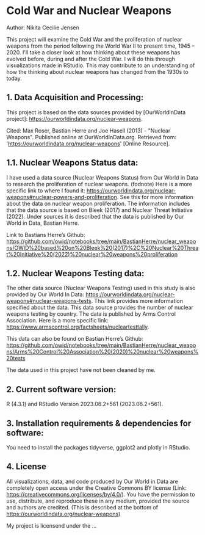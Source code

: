 # Cold War and Nuclear Weapons

Author: Nikita Cecilie Jensen

This project will examine the Cold War and the proliferation of nuclear weapons from the period following the World War II to present time, 1945 – 2020. I'll take a closer look at how thinking about these weapons has evolved before, during and after the Cold War. I will do this through visualizations made in RStudio. This may contribute to an understanding of how the thinking about nuclear weapons has changed from the 1930s to today.

## 1. Data Acquisition and Processing:
This project is based on the data sources provided by [OurWorldInData project]: https://ourworldindata.org/nuclear-weapons. 

Cited: Max Roser, Bastian Herre and Joe Hasell (2013) - "Nuclear Weapons". Published online at OurWorldInData.org. Retrieved from: 'https://ourworldindata.org/nuclear-weapons' [Online Resource].

## 1.1. Nuclear Weapons Status data:
I have used a data source (Nuclear Weapons Status) from Our World in Data to research the proliferation of nuclear weapons. (fodnote) Here is a more specific link to where I found it: https://ourworldindata.org/nuclear-weapons#nuclear-powers-and-proliferation. See this for more information about the data on nuclear weapon proliferation. The information includes that the data source is based on Bleek (2017) and Nuclear Threat Initiative (2022). Under sources it is described that the data is published by Our World in Data, Bastian Herre. 

Link to Bastians Herre’s Github:
https://github.com/owid/notebooks/tree/main/BastianHerre/nuclear_weapons/OWID%20based%20on%20Bleek%20(2017)%2C%20Nuclear%20Threat%20Initiative%20(2022)%20nuclear%20weapons%20proliferation

## 1.2. Nuclear Weapons Testing data:
The other data source (Nuclear Weapons Testing) used in this study is also provided by Our World In Data: https://ourworldindata.org/nuclear-weapons#nuclear-weapons-tests. This link provides more information specified about the data. This data source provides the number of nuclear weapons testing by country. The data is published by Arms Control Association. Here is a more specific link: https://www.armscontrol.org/factsheets/nucleartesttally. 

This data can also be found on Bastian Herre’s Github:
https://github.com/owid/notebooks/tree/main/BastianHerre/nuclear_weapons/Arms%20Control%20Association%20(2020)%20nuclear%20weapons%20tests

The data used in this project have not been cleaned by me.

## 2. Current software version:

R (4.3.1) and RStudio Version 2023.06.2+561 (2023.06.2+561).

## 3. Installation requirements & dependencies for software:

You need to install the packages tidyverse, ggplot2 and plotly in RStudio.

## 4. License

All visualizations, data, and code produced by Our World in Data are completely open access under the Creative Commons BY license (Link: https://creativecommons.org/licenses/by/4.0/). You have the permission to use, distribute, and reproduce these in any medium, provided the source and authors are credited. (This is described at the bottom of https://ourworldindata.org/nuclear-weapons)

My project is licensend under the ...
